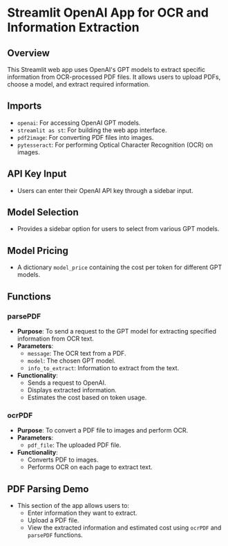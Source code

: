 # Streamlit OpenAI App for OCR and Information Extraction

## Overview
This Streamlit web app uses OpenAI's GPT models to extract specific information from OCR-processed PDF files. It allows users to upload PDFs, choose a model, and extract required information.

## Imports
- `openai`: For accessing OpenAI GPT models.
- `streamlit as st`: For building the web app interface.
- `pdf2image`: For converting PDF files into images.
- `pytesseract`: For performing Optical Character Recognition (OCR) on images.

## API Key Input
- Users can enter their OpenAI API key through a sidebar input.

## Model Selection
- Provides a sidebar option for users to select from various GPT models.

## Model Pricing
- A dictionary `model_price` containing the cost per token for different GPT models.

## Functions

### parsePDF
- **Purpose**: To send a request to the GPT model for extracting specified information from OCR text.
- **Parameters**: 
  - `message`: The OCR text from a PDF.
  - `model`: The chosen GPT model.
  - `info_to_extract`: Information to extract from the text.
- **Functionality**: 
  - Sends a request to OpenAI.
  - Displays extracted information.
  - Estimates the cost based on token usage.

### ocrPDF
- **Purpose**: To convert a PDF file to images and perform OCR.
- **Parameters**:
  - `pdf_file`: The uploaded PDF file.
- **Functionality**: 
  - Converts PDF to images.
  - Performs OCR on each page to extract text.

## PDF Parsing Demo
- This section of the app allows users to:
  - Enter information they want to extract.
  - Upload a PDF file.
  - View the extracted information and estimated cost using `ocrPDF` and `parsePDF` functions.